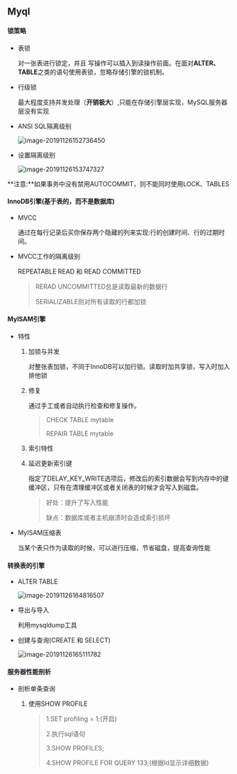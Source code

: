 ## Myql

#### 锁策略

* 表锁

  对一张表进行锁定，并且 写操作可以插入到读操作前面。在面对**ALTER、TABLE**之类的语句使用表锁，忽略存储引擎的锁机制。

* 行级锁

  最大程度支持并发处理（**开销极大**）,只能在存储引擎层实现，MySQL服务器层没有实现

* ANSI SQL隔离级别

  ![image-20191126152736450](C:\Users\87360\AppData\Roaming\Typora\typora-user-images\image-20191126152736450.png)

* 设置隔离级别

  ![image-20191126153747327](C:\Users\87360\AppData\Roaming\Typora\typora-user-images\image-20191126153747327.png)

**注意:**如果事务中没有禁用AUTOCOMMIT，则不能同时使用LOCK、TABLES



#### InnoDB引擎(基于表的，而不是数据库)

* MVCC

  通过在每行记录后买你保存两个隐藏的列来实现:行的创建时间、行的过期时间。

* MVCC工作的隔离级别

  REPEATABLE READ 和 READ COMMITTED

  > RERAD UNCOMMITTED总是读取最新的数据行
  >
  > SERIALIZABLE则对所有读取的行都加锁



#### MyISAM引擎

* 特性

  1. 加锁与并发

     对整张表加锁，不同于InnoDB可以加行锁。读取时加共享锁，写入时加入排他锁

  2. 修复

     通过手工或者自动执行检查和修复操作。

     > CHECK TABLE mytable
     >
     > REPAIR TABLE mytable

  3. 索引特性

  4. 延迟更新索引键

     指定了DELAY_KEY_WRITE选项后，修改后的索引数据会写到内存中的键缓冲区，只有在清理缓冲区或者关闭表的时候才会写入到磁盘。

     > 好处：提升了写入性能
     >
     > 缺点：数据库或者主机崩溃时会造成索引损坏

* MyISAM压缩表

  当某个表只作为读取的时候，可以进行压缩，节省磁盘，提高查询性能



#### 转换表的引擎

* ALTER TABLE

  ![image-20191126164816507](C:\Users\87360\AppData\Roaming\Typora\typora-user-images\image-20191126164816507.png)

* 导出与导入

  利用mysqldump工具

* 创建与查询(CREATE 和 SELECT)

  ![image-20191126165111782](C:\Users\87360\AppData\Roaming\Typora\typora-user-images\image-20191126165111782.png)

#### 服务器性能剖析

* 剖析单条查询

  1. 使用SHOW PROFILE

     > 1.SET profiling = 1;(开启)
     >
     > 2.执行sql语句
     >
     > 3.SHOW PROFILES;
     >
     > 4.SHOW PROFILE FOR QUERY 133;(根据Id显示详细数据)
